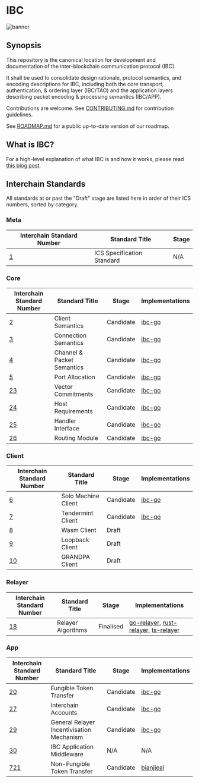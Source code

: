 # IBC

![banner](./assets/interchain-standards-image.jpg)

## Synopsis

This repository is the canonical location for development and documentation of the inter-blockchain communication protocol (IBC).

It shall be used to consolidate design rationale, protocol semantics, and encoding descriptions for IBC, including both the core transport, authentication, & ordering layer (IBC/TAO) and the application layers describing packet encoding & processing semantics (IBC/APP).

Contributions are welcome. See [CONTRIBUTING.md](meta/CONTRIBUTING.md) for contribution guidelines.

See [ROADMAP.md](meta/ROADMAP.md) for a public up-to-date version of our roadmap.

## What is IBC?

For a high-level explanation of what IBC is and how it works, please read [this blog post](https://blog.cosmos.network/eli5-what-is-ibc-a212f518715f).

## Interchain Standards

All standards at or past the "Draft" stage are listed here in order of their ICS numbers, sorted by category.

### Meta

| Interchain Standard Number               | Standard Title             | Stage |
| ---------------------------------------- | -------------------------- | ----- |
| [1](spec/ics-001-ics-standard/README.md) | ICS Specification Standard | N/A   |

### Core

| Interchain Standard Number                                    | Standard Title             | Stage     | Implementations |
| ------------------------------------------------------------- | -------------------------- | --------- | --------------- |
| [2](spec/core/ics-002-client-semantics/README.md)             | Client Semantics           | Candidate | [ibc-go](https://github.com/cosmos/ibc-go) |
| [3](spec/core/ics-003-connection-semantics/README.md)         | Connection Semantics       | Candidate | [ibc-go](https://github.com/cosmos/ibc-go) |
| [4](spec/core/ics-004-channel-and-packet-semantics/README.md) | Channel & Packet Semantics | Candidate | [ibc-go](https://github.com/cosmos/ibc-go) |
| [5](spec/core/ics-005-port-allocation/README.md)              | Port Allocation            | Candidate | [ibc-go](https://github.com/cosmos/ibc-go) |
| [23](spec/core/ics-023-vector-commitments/README.md)          | Vector Commitments         | Candidate | [ibc-go](https://github.com/cosmos/ibc-go) |
| [24](spec/core/ics-024-host-requirements/README.md)           | Host Requirements          | Candidate | [ibc-go](https://github.com/cosmos/ibc-go) |
| [25](spec/core/ics-025-handler-interface/README.md)           | Handler Interface          | Candidate | [ibc-go](https://github.com/cosmos/ibc-go) |
| [26](spec/core/ics-026-routing-module/README.md)              | Routing Module             | Candidate | [ibc-go](https://github.com/cosmos/ibc-go) |

### Client

| Interchain Standard Number                                      | Standard Title             | Stage | Implementations |
| --------------------------------------------------------------- | -------------------------- | ----- | --------------- |
| [6](spec/client/ics-006-solo-machine-client/README.md)          | Solo Machine Client        | Candidate | [ibc-go](https://github.com/cosmos/ibc-go/tree/main/modules/light-clients/06-solomachine) |
| [7](spec/client/ics-007-tendermint-client/README.md)            | Tendermint Client          | Candidate | [ibc-go](https://github.com/cosmos/ibc-go/tree/main/modules/light-clients/07-tendermint) |
| [8](spec/client/ics-008-wasm-client/README.md)                  | Wasm Client                | Draft | |
| [9](spec/client/ics-009-loopback-client/README.md)              | Loopback Client            | Draft | |
| [10](spec/client/ics-010-grandpa-client/README.md)              | GRANDPA Client             | Draft | |

### Relayer

| Interchain Standard Number                                       | Standard Title             | Stage | Implementations |
| ---------------------------------------------------------------- | -------------------------- | ----- | --------------- |
| [18](spec/relayer/ics-018-relayer-algorithms/README.md)          | Relayer Algorithms         | Finalised | [go-relayer](https://github.com/cosmos/relayer), [rust-relayer](https://github.com/informalsystems/ibc-rs), [ts-relayer](https://github.com/confio/ts-relayer) |

### App

| Interchain Standard Number                               | Standard Title          | Stage | Implementations |
| -------------------------------------------------------- | ----------------------- | ----- | --------------- |
| [20](spec/app/ics-020-fungible-token-transfer/README.md) | Fungible Token Transfer | Candidate | [ibc-go](https://github.com/cosmos/ibc-go/tree/main/modules/apps/transfer) |
| [27](spec/app/ics-027-interchain-accounts/README.md)     | Interchain Accounts     | Candidate | [ibc-go](https://github.com/cosmos/ibc-go/tree/main/modules/apps/27-interchain-accounts) |
| [29](spec/app/ics-029-fee-payment) | General Relayer Incentivisation Mechanism | Candidate | [ibc-go](https://github.com/cosmos/ibc-go/tree/main/modules/apps/29-fee) |
| [30](spec/app/ics-030-middleware) | IBC Application Middleware | N/A | N/A |
| [721](spec/app/ics-721-nft-transfer) | Non-Fungible Token Transfer | Candidate | [bianjieai](https://github.com/bianjieai/ibc-go/tree/ics-721-nft-transfer) |
